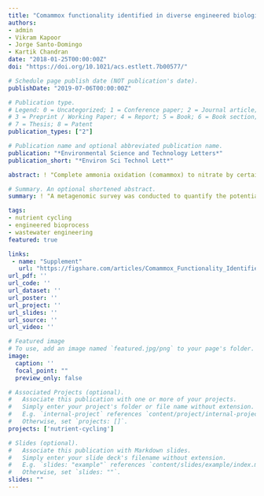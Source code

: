 ```yaml
---
title: "Comammox functionality identified in diverse engineered biological wastewater treatment"
authors:
- admin
- Vikram Kapoor
- Jorge Santo-Domingo
- Kartik Chandran
date: "2018-01-25T00:00:00Z"
doi: "https://doi.org/10.1021/acs.estlett.7b00577/"

# Schedule page publish date (NOT publication's date).
publishDate: "2019-07-06T00:00:00Z"

# Publication type.
# Legend: 0 = Uncategorized; 1 = Conference paper; 2 = Journal article;
# 3 = Preprint / Working Paper; 4 = Report; 5 = Book; 6 = Book section;
# 7 = Thesis; 8 = Patent
publication_types: ["2"]

# Publication name and optional abbreviated publication name.
publication: "*Environmental Science and Technology Letters*"
publication_short: "*Environ Sci Technol Lett*"

abstract: ! "Complete ammonia oxidation (comammox) to nitrate by certain Nitrospira-lineage bacteria (CMX) could contribute to overall nitrogen cycling in engineered biological nitrogen removal (BNR) processes in addition to the more well-documented nitrogen transformations by ammonia-oxidizing bacteria (AOB), nitrite-oxidizing bacteria (NOB), and anaerobic ammonia-oxidizing (anammox) bacteria (AMX). A metagenomic survey was conducted to quantify the presence and elucidate the potential functionality of CMX in 16 full-scale BNR configurations treating mainstream or sidestream wastewater. CMX proposed to date were combined with previously published AOB, NOB, and AMX genomes to create an expanded database for alignment of metagenomic reads. CMX-assigned metagenomic reads accounted for between 0.28 and 0.64% of total coding DNA sequences in all BNR configurations. Phylogenetic analysis of key nitrification functional genes *amoA*, encoding the α-subunit of ammonia monooxygenase, *haoB*, encoding the β-subunit of hydroxylamine oxidoreductase, and *nxrB*, encoding the β-subunit of nitrite oxidoreductase, confirmed that each BNR system contained coding regions for production of these enzymes by CMX specifically. Ultimately, the ubiquitous presence of CMX bacteria and metabolic functionality in such diverse system configurations emphasizes the need to translate novel bacterial transformations to engineered biological process interrogation, operation, and design."

# Summary. An optional shortened abstract.
summary: ! "A metagenomic survey was conducted to quantify the potential contribution of certain Nitrospira-lineage bacteria capable of complete ammonia oxidation (CMX) to overall nitrogen cycling in full-scale engineered biological nitrogen removal (BNR) processes treating mainstream or sidestream wastewater. Phylogenetic analysis of key nitrification functional genes *amoA*, *haoB*, and *nxrB* confirmed that each BNR system contained coding regions for production of these enzymes by CMX specifically."

tags:
- nutrient cycling
- engineered bioprocess
- wastewater engineering
featured: true

links:
 - name: "Supplement"
   url: "https://figshare.com/articles/Comammox_Functionality_Identified_in_Diverse_Engineered_Biological_Wastewater_Treatment_Systems/5844006/"
url_pdf: ''
url_code: ''
url_dataset: ''
url_poster: ''
url_project: ''
url_slides: ''
url_source: ''
url_video: ''

# Featured image
# To use, add an image named `featured.jpg/png` to your page's folder. 
image:
  caption: ''
  focal_point: ""
  preview_only: false

# Associated Projects (optional).
#   Associate this publication with one or more of your projects.
#   Simply enter your project's folder or file name without extension.
#   E.g. `internal-project` references `content/project/internal-project/index.md`.
#   Otherwise, set `projects: []`.
projects: ['nutrient-cycling']

# Slides (optional).
#   Associate this publication with Markdown slides.
#   Simply enter your slide deck's filename without extension.
#   E.g. `slides: "example"` references `content/slides/example/index.md`.
#   Otherwise, set `slides: ""`.
slides: ""
---
```

